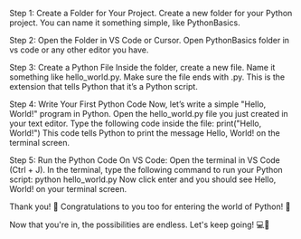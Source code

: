 Step 1: Create a Folder for Your Project.
Create a new folder for your Python project. You can name it something simple, like PythonBasics.


Step 2: Open the Folder in VS Code or Cursor.
Open PythonBasics folder in vs code or any other editor you have.


Step 3: Create a Python File
Inside the folder, create a new file. Name it something like hello_world.py.
Make sure the file ends with .py. This is the extension that tells Python that it’s a Python script.


Step 4: Write Your First Python Code
Now, let’s write a simple "Hello, World!" program in Python.
Open the hello_world.py file you just created in your text editor.
Type the following code inside the file:
print("Hello, World!")
This code tells Python to print the message Hello, World! on the terminal screen.


Step 5: Run the Python Code
On VS Code:
Open the terminal in VS Code (Ctrl + J).
In the terminal, type the following command to run your Python script:
python hello_world.py
Now click enter and you should see Hello, World! on your terminal screen.

Thank you! 🎉 Congratulations to you too for entering the world of Python! 🎉

Now that you're in, the possibilities are endless. Let's keep going! 💻🚀


